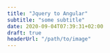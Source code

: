 ```yaml
---
title: "Jquery to Angular"
subtitle: "some subtitle"
date: 2020-09-04T07:39:31+02:00
draft: true
headerUrl: "/path/to/image"
---
```


